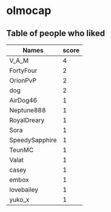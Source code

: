 # olmocap
## Table of people who liked
Names | score
--- | ---
V_A_M | 4
FortyFour | 2
OrionPvP | 2
dog | 2
AirDog46 | 1
Neptune888 | 1
RoyalDreary | 1
Sora | 1
SpeedySapphire | 1
TeunMC | 1
Valat | 1
casey | 1
embox | 1
lovebailey | 1
yuko_x | 1
